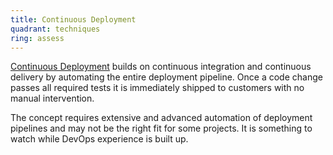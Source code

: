 ```yaml
---
title: Continuous Deployment
quadrant: techniques
ring: assess
---
```


[Continuous Deployment](https://resources.github.com/devops/fundamentals/ci-cd/deployment/)
builds on continuous integration and continuous delivery by automating the entire
deployment pipeline.
Once a code change passes all required tests it is immediately shipped to
customers with no manual intervention.

The concept requires extensive and advanced automation of deployment pipelines
and may not be the right fit for some projects.
It is something to watch while DevOps experience is built up.
